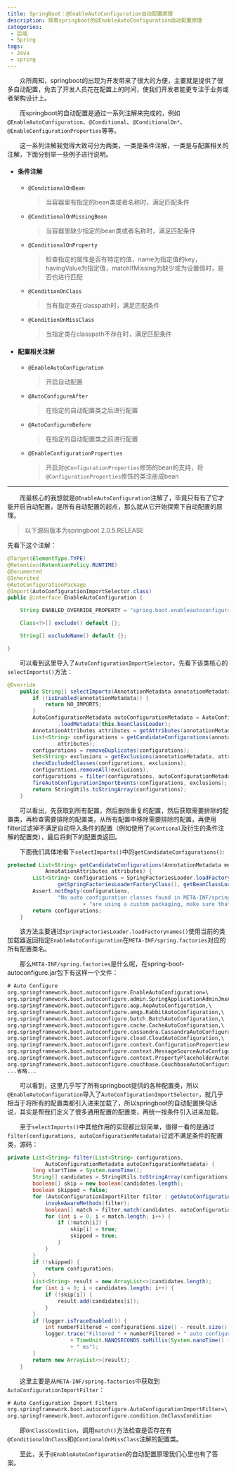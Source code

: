 ```yaml
---
title: SpringBoot：@EnableAutoConfiguration自动配置原理
description: 探索springboot的@EnableAutoConfiguration自动配置原理
categories:
 - 后端
 - Spring
tags:
 - Java
 - spring
---
```



&emsp;&emsp;众所周知，springboot的出现为开发带来了很大的方便，主要就是提供了很多自动配置，免去了开发人员花在配置上的时间，使我们开发者能更专注于业务或者架构设计上。

&emsp;&emsp;而springboot的自动配置是通过一系列注解来完成的，例如`@EnableAutoConfiguration`、`@Conditional`、`@ConditionalOn*`、`@EnableConfigurationProperties`等等。

&emsp;&emsp;这一系列注解我觉得大致可分为两类，一类是条件注解，一类是与配置相关的注解，下面分别举一些例子进行说明。

- #### 条件注解

    - `@ConditionalOnBean`
    
        > 当容器里有指定的bean类或者名称时，满足匹配条件
        
    - `@ConditionalOnMissingBean`
    
        > 当容器里缺少指定的bean类或者名称时，满足匹配条件
        
    - `@ConditionalOnProperty`
    
        > 检查指定的属性是否有特定的值，name为指定值的key，havingValue为指定值，matchIfMissing为缺少或为设置值时，是否也进行匹配
        
    - `@ConditionOnClass`
    
        > 当有指定类在classpath时，满足匹配条件
    
    - `@ConditionOnMissClass`
    
        > 当指定类在classpath不存在时，满足匹配条件
    

- #### 配置相关注解

    - `@EnableAutoConfiguration`
    
        > 开启自动配置

    - `@AutoConfigureAfter`
    
        > 在指定的自动配置类之后进行配置
        
    - `@AutoConfigureBefore`
    
        > 在指定的自动配置类之前进行配置
    
    - `@EnableConfigurationProperties`
    
        > 开启对`@ConfigurationProperties`修饰的bean的支持，将`@ConfigurationProperties`修饰的类注册成bean
 
---

&emsp;&emsp;而最核心的我想就是`@EnableAutoConfiguration`注解了，毕竟只有有了它才能开启自动配置，是所有自动配置的起点，那么就从它开始探索下自动配置的原理。

> 以下源码版本为springboot 2.0.5.RELEASE

先看下这个注解：

```java
@Target(ElementType.TYPE)
@Retention(RetentionPolicy.RUNTIME)
@Documented
@Inherited
@AutoConfigurationPackage
@Import(AutoConfigurationImportSelector.class)
public @interface EnableAutoConfiguration {

	String ENABLED_OVERRIDE_PROPERTY = "spring.boot.enableautoconfiguration";

	Class<?>[] exclude() default {};

	String[] excludeName() default {};

}
```

&emsp;&emsp;可以看到这里导入了`AutoConfigurationImportSelector`，先看下该类核心的`selectImports()`方法：

```java
@Override
	public String[] selectImports(AnnotationMetadata annotationMetadata) {
		if (!isEnabled(annotationMetadata)) {
			return NO_IMPORTS;
		}
		AutoConfigurationMetadata autoConfigurationMetadata = AutoConfigurationMetadataLoader
				.loadMetadata(this.beanClassLoader);
		AnnotationAttributes attributes = getAttributes(annotationMetadata);
		List<String> configurations = getCandidateConfigurations(annotationMetadata,
				attributes);
		configurations = removeDuplicates(configurations);
		Set<String> exclusions = getExclusions(annotationMetadata, attributes);
		checkExcludedClasses(configurations, exclusions);
		configurations.removeAll(exclusions);
		configurations = filter(configurations, autoConfigurationMetadata);
		fireAutoConfigurationImportEvents(configurations, exclusions);
		return StringUtils.toStringArray(configurations);
	}
```

&emsp;&emsp;可以看出，先获取到所有配置，然后删除重复的配置，然后获取需要排除的配置类，再检查需要排除的配置类，从所有配置中移除需要排除的配置，再使用filter过滤掉不满足自动导入条件的配置（例如使用了`@Contional`及衍生的条件注解的配置类），最后将剩下的配置类返回。

&emsp;&emsp;下面我们具体地看下`selectImports()`中的`getCandidateConfigurations()`:

```java
protected List<String> getCandidateConfigurations(AnnotationMetadata metadata,
			AnnotationAttributes attributes) {
		List<String> configurations = SpringFactoriesLoader.loadFactoryNames(
				getSpringFactoriesLoaderFactoryClass(), getBeanClassLoader());
		Assert.notEmpty(configurations,
				"No auto configuration classes found in META-INF/spring.factories. If you "
						+ "are using a custom packaging, make sure that file is correct.");
		return configurations;
	}
```

&emsp;&emsp;该方法主要通过`SpringFactoriesLoader.loadFactorynames()`使用当前的类加载器返回指定`EnableAutoConfiguration`在`META-INF/spring.factories`对应的所有配置类名。

&emsp;&emsp;那么`META-INF/spring.factories`是什么呢，在spring-boot-autoconfigure.jar包下有这样一个文件：

```xml
# Auto Configure
org.springframework.boot.autoconfigure.EnableAutoConfiguration=\
org.springframework.boot.autoconfigure.admin.SpringApplicationAdminJmxAutoConfiguration,\
org.springframework.boot.autoconfigure.aop.AopAutoConfiguration,\
org.springframework.boot.autoconfigure.amqp.RabbitAutoConfiguration,\
org.springframework.boot.autoconfigure.batch.BatchAutoConfiguration,\
org.springframework.boot.autoconfigure.cache.CacheAutoConfiguration,\
org.springframework.boot.autoconfigure.cassandra.CassandraAutoConfiguration,\
org.springframework.boot.autoconfigure.cloud.CloudAutoConfiguration,\
org.springframework.boot.autoconfigure.context.ConfigurationPropertiesAutoConfiguration,\
org.springframework.boot.autoconfigure.context.MessageSourceAutoConfiguration,\
org.springframework.boot.autoconfigure.context.PropertyPlaceholderAutoConfiguration,\
org.springframework.boot.autoconfigure.couchbase.CouchbaseAutoConfiguration,\
...省略...

```

&emsp;&emsp;可以看到，这里几乎写了所有springboot提供的各种配置类，所以`@EnableAutoConfiguration`导入了`AutoConfigurationImportSelector`，就几乎相当于将所有的配置类都引入进来加载了，所以springboot的自动配置换句话说，其实是帮我们定义了很多通用配置的配置类，再统一按条件引入进来加载。

&emsp;&emsp;至于`selectImports()`中其他作用的实现都比较简单，值得一看的是通过`filter(configurations, autoConfigurationMetadata)`过滤不满足条件的配置类，源码：

```java
private List<String> filter(List<String> configurations,
			AutoConfigurationMetadata autoConfigurationMetadata) {
		long startTime = System.nanoTime();
		String[] candidates = StringUtils.toStringArray(configurations);
		boolean[] skip = new boolean[candidates.length];
		boolean skipped = false;
		for (AutoConfigurationImportFilter filter : getAutoConfigurationImportFilters()) {
			invokeAwareMethods(filter);
			boolean[] match = filter.match(candidates, autoConfigurationMetadata);
			for (int i = 0; i < match.length; i++) {
				if (!match[i]) {
					skip[i] = true;
					skipped = true;
				}
			}
		}
		if (!skipped) {
			return configurations;
		}
		List<String> result = new ArrayList<>(candidates.length);
		for (int i = 0; i < candidates.length; i++) {
			if (!skip[i]) {
				result.add(candidates[i]);
			}
		}
		if (logger.isTraceEnabled()) {
			int numberFiltered = configurations.size() - result.size();
			logger.trace("Filtered " + numberFiltered + " auto configuration class in "
					+ TimeUnit.NANOSECONDS.toMillis(System.nanoTime() - startTime)
					+ " ms");
		}
		return new ArrayList<>(result);
	}
```

&emsp;&emsp;这里主要是从`META-INF/spring.factories`中获取到`AutoConfigurationImportFilter`：

```xml
# Auto Configuration Import Filters
org.springframework.boot.autoconfigure.AutoConfigurationImportFilter=\
org.springframework.boot.autoconfigure.condition.OnClassCondition
```

&emsp;&emsp;即`OnClassCondition`，调用`match()`方法检查是否存在有`@ConditionalOnClass`和`@ContionalOnMissClass`注解的配置类。

&emsp;&emsp;至此，关于`@EnableAutoConfiguration`的自动配置原理我们心里也有了答案。

